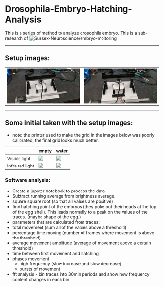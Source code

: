 # Drosophila-Embryo-Hatching-Analysis
This is a series of method to analyze drosophila embryo.
This is a sub-research of ![Sussex-Neuroscience/embryo-moitoring](https://github.com/Sussex-Neuroscience/embryo-monitoring)

---

## Setup images:


|||
|--|--|
|![](./media/setup1.jpg)|![](./media/setup2.jpg)|

---

## Some initial taken with the setup images:

- note: the printer used to make the grid in the images below was poorly calibrated, the final grid looks much better.

||empty|water|
|--|--|--|
|Visible light|![](https://github.com/Sussex-Neuroscience/embryo-monitoring./media/empty_vis_light.jpg)|![](https://github.com/Sussex-Neuroscience/embryo-monitoring./media/water_vis_light.jpg)|
|Infra red light|![](https://github.com/Sussex-Neuroscience/embryo-monitoring./media/empty_ir_light.jpg)|![](https://github.com/Sussex-Neuroscience/embryo-monitoring./media/water_ir_light.jpg)|




### Software analysis:
- Create a jupyter notebook to process the data
 - Subtract running average from brightness average.
 - square square root (so that all values are positive)
 - find hatching point of the embryos (they poke out their heads at the top of the egg shell). This leads normally to a peak on the values of the traces. (maybe shape of the egg.)
  - parameters that are calculated from traces:
   - total movement (sum all of the values above a threshold)
   - percentage time moving (number of frames where movement is above the threshold)
   - average movement amplitude (average of movement above a certain threshold)
   - time between first movement and hatching
   - phases movement 
     - high frequency (slow increase and slow decrease)
     - bursts of movement
   - fft analysis
    - bin traces into 30min periods and show how frequency content changes in each bin 
